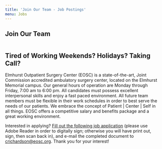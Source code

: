 ```yaml
---
title: 'Join Our Team - Job Postings'
menu: Jobs
---
```


<section id="content">
	<div class="container_24">
		<div class="grid_24">
			<div class="wrapper ident-bot-12">
				<div class="grid_18 alpha rt-ident-bot-1">
					<div class="rt-inner-ident-2">
						<div class="ident-bot-10">
							<h2 class="ident-bot-3">Join Our Team </h2>
							<div class="line ident-bot-5"></div>
							<div class="wrapper">
								<span class="aligncenter-r fleft"><img class="rt-ident-bot-2" src="/jobs/jobs.jpg" alt="" /></span>
							</div>
						</div>
						<div class="wrapper">
						<h2 class="ident-bot-3">Tired of Working Weekends? Holidays? Taking Call?</h2>
							<div class="line ident-bot-11"></div>
							<p class="ident-bot-5">Elmhurst Outpatient Surgery Center (EOSC) is a state-of-the-art, Joint Commission accredited ambulatory surgery center,  located on the Elmhurst Memorial campus. Our general hours of operation are Monday through Friday, 7:00 am to 6:00 pm. All candidates must possess excellent interpersonal skills and enjoy a fast paced environment. All future team members must be flexible in their work schedules in order to best serve the needs of our patients. We embrace the concept of <span class="text-3">Patient | Center | Self</span> in all things. EOSC offers a competitive salary and benefits package and a great working environment. </p>
							<p class="ident-bot-5">Interested in applying? <a target="_blank" href="/jobs/EOSC_Job_Application.pdf">Fill out the following job application</a> (please use Adobe Reader in order to digitally sign; otherwise you will have print out, sign, then scan back in), and e-mail the completed document to <a href="mailto:crichardson@eosc.org">crichardson@eosc.org</a>. Thank you for your interest!</p>
						</div>
					</div>
				</div>